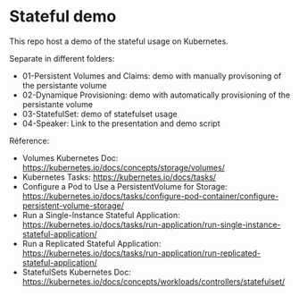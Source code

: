 # Stateful demo

This repo host a demo of the stateful usage on Kubernetes.

Separate in different folders:
- 01-Persistent Volumes and Claims: demo with manually provisoning of the persistante volume
- 02-Dynamique Provisioning: demo with automatically provisioning of the persistante volume
- 03-StatefulSet: demo of statefulset usage
- 04-Speaker: Link to the presentation and demo script

Réference:
- Volumes Kubernetes Doc: https://kubernetes.io/docs/concepts/storage/volumes/
- Kubernetes Tasks: https://kubernetes.io/docs/tasks/
- Configure a Pod to Use a PersistentVolume for Storage: https://kubernetes.io/docs/tasks/configure-pod-container/configure-persistent-volume-storage/
- Run a Single-Instance Stateful Application: https://kubernetes.io/docs/tasks/run-application/run-single-instance-stateful-application/
- Run a Replicated Stateful Application: https://kubernetes.io/docs/tasks/run-application/run-replicated-stateful-application/
- StatefulSets Kubernetes Doc: https://kubernetes.io/docs/concepts/workloads/controllers/statefulset/